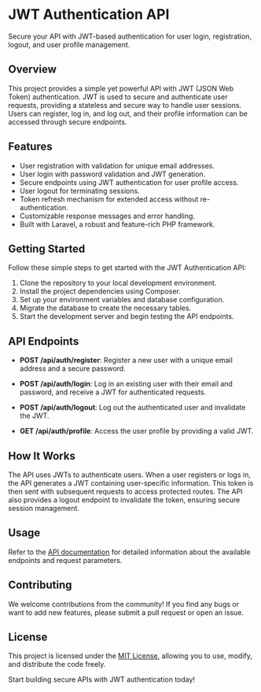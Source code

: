 # JWT Authentication API

Secure your API with JWT-based authentication for user login, registration, logout, and user profile management.

## Overview

This project provides a simple yet powerful API with JWT (JSON Web Token) authentication. JWT is used to secure and authenticate user requests, providing a stateless and secure way to handle user sessions. Users can register, log in, and log out, and their profile information can be accessed through secure endpoints.

## Features

- User registration with validation for unique email addresses.
- User login with password validation and JWT generation.
- Secure endpoints using JWT authentication for user profile access.
- User logout for terminating sessions.
- Token refresh mechanism for extended access without re-authentication.
- Customizable response messages and error handling.
- Built with Laravel, a robust and feature-rich PHP framework.

## Getting Started

Follow these simple steps to get started with the JWT Authentication API:

1. Clone the repository to your local development environment.
2. Install the project dependencies using Composer.
3. Set up your environment variables and database configuration.
4. Migrate the database to create the necessary tables.
5. Start the development server and begin testing the API endpoints.

## API Endpoints

- **POST /api/auth/register**: Register a new user with a unique email address and a secure password.

- **POST /api/auth/login**: Log in an existing user with their email and password, and receive a JWT for authenticated requests.

- **POST /api/auth/logout**: Log out the authenticated user and invalidate the JWT.

- **GET /api/auth/profile**: Access the user profile by providing a valid JWT.

## How It Works

The API uses JWTs to authenticate users. When a user registers or logs in, the API generates a JWT containing user-specific information. This token is then sent with subsequent requests to access protected routes. The API also provides a logout endpoint to invalidate the token, ensuring secure session management.

## Usage

Refer to the [API documentation](/docs) for detailed information about the available endpoints and request parameters.

## Contributing

We welcome contributions from the community! If you find any bugs or want to add new features, please submit a pull request or open an issue.

## License

This project is licensed under the [MIT License](/LICENSE), allowing you to use, modify, and distribute the code freely.

Start building secure APIs with JWT authentication today!
